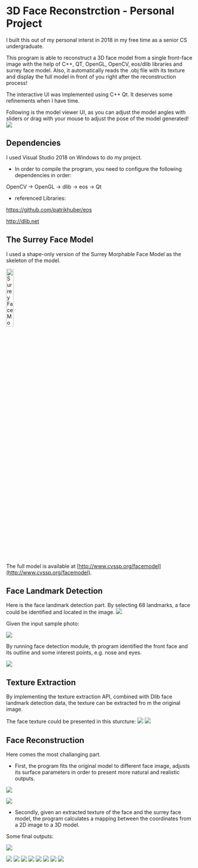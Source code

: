 # 3D Face Reconstrction - Personal Project

I built this out of my personal interst in 2018 in my free time as a senior CS undergraduate. 

This program is able to reconstruct a 3D face model from a single front-face image with the help of C++, QT, OpenGL, OpenCV, eos/dlib libraries and surrey face model. Also, it automatically reads the .obj file with its texture and display the full model in front of you right after the reconstruction process!

The interactive UI was implemented using C++ Qt. It deserves some refinements when I have time.

Following is the model viewer UI, as you can adjust the model angles with sliders or drag with your mouse to adjust the pose of the model generated!
<img src="https://github.com/JerryWu96/3D_Face_Reconstrction/blob/master/program%20screenshots/obj_model_viewer_2.jpeg"></img>

## Dependencies
I used Visual Studio 2018 on Windows to do my project.
* In order to compile the program, you need to configure the following dependencies in order:

OpenCV -> OpenGL -> dlib -> eos -> Qt

* referenced Libraries: 

https://github.com/patrikhuber/eos

http://dlib.net

## The Surrey Face Model

I used a shape-only version of the Surrey Morphable Face Model as the skeleton of the model.

<img src="https://github.com/JerryWu96/3D_Face_Reconstrction/blob/master/program%20screenshots/sfm_shape_3448_mesh.png" width=20% alt="Surrey Face Model shape picture"></img>

The full model is available at [http://www.cvssp.org/facemodel](http://www.cvssp.org/facemodel).


## Face Landmark Detection

Here is the face landmark detection part. By selecting 68 landmarks, a face could be identified and located in the image. 
<img src="https://github.com/JerryWu96/3D_Face_Reconstrction/blob/master/program%20screenshots/face_landmarks.jpeg"></img>

Given the input sample photo:

<img src="https://github.com/JerryWu96/3D_Face_Reconstrction/blob/master/program%20screenshots/sample_4.png"></img>

By running face detection module, th program identified the front face and its outline and some interest points, e.g. nose and eyes.

<img src="https://github.com/JerryWu96/3D_Face_Reconstrction/blob/master/program%20screenshots/obj_model_viewer_1.png"></img>


## Texture Extraction

By implementing the texture extraction API, combined with Dlib face landmark detection data, the texture can be extracted fro m the original image.

The face texture could be presented in this sturcture:
<img src="https://github.com/JerryWu96/3D_Face_Reconstrction/blob/master/program%20screenshots/texture_mesh.png"></img>
<img src="https://github.com/JerryWu96/3D_Face_Reconstrction/blob/master/program%20screenshots/texture_sample.png"></img>

## Face Reconstruction

Here comes the most challanging part.

* First, the program fits the original model to different face image, adjusts its surface parameters in order to present more natural and realistic outputs.

<img src="https://github.com/JerryWu96/3D_Face_Reconstrction/blob/master/program%20screenshots/fitted_models_1.jpeg"></img>

<img src="https://github.com/JerryWu96/3D_Face_Reconstrction/blob/master/program%20screenshots/fitted_models_2.jpeg"></img>


* Secondly, given an extracted texture of the face and the surrey face model, the program calculates a mapping between the coordinates from a 2D image to a 3D model.

Some final outputs:

<img src="https://github.com/JerryWu96/3D_Face_Reconstrction/blob/master/program%20screenshots/models_with_texture.jpeg"></img>


<img src="https://github.com/JerryWu96/3D_Face_Reconstrction/blob/master/program%20screenshots/sample_1.png"></img>
<img src="https://github.com/JerryWu96/3D_Face_Reconstrction/blob/master/program%20screenshots/model_1.png"></img>
<img src="https://github.com/JerryWu96/3D_Face_Reconstrction/blob/master/program%20screenshots/sample_2.png"></img>
<img src="https://github.com/JerryWu96/3D_Face_Reconstrction/blob/master/program%20screenshots/model_2.png"></img>
<img src="https://github.com/JerryWu96/3D_Face_Reconstrction/blob/master/program%20screenshots/sample_4.png"></img>
<img src="https://github.com/JerryWu96/3D_Face_Reconstrction/blob/master/program%20screenshots/model_4.png"></img>
<img src="https://github.com/JerryWu96/3D_Face_Reconstrction/blob/master/program%20screenshots/sample_3.png"></img>
<img src="https://github.com/JerryWu96/3D_Face_Reconstrction/blob/master/program%20screenshots/model_3.png"></img>
